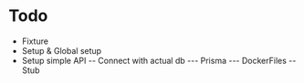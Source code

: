# Todo

- Fixture
- Setup & Global setup
- Setup simple API
  -- Connect with actual db
  --- Prisma
  --- DockerFiles
  -- Stub
